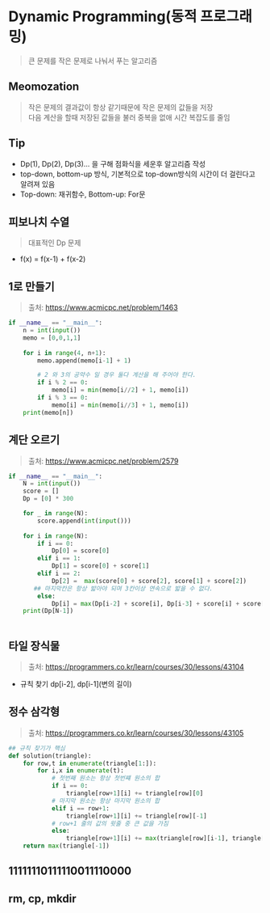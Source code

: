 # Dynamic Programming(동적 프로그래밍)
> 큰 문제를 작은 문제로 나눠서 푸는 알고리즘

## Meomozation
> 작은 문제의 결과값이 항상 같기때문에 작은 문제의 값들을 저장      
> 다음 계산을 할때 저장된 값들을 불러 중복을 없애 시간 복잡도를 줄임

## Tip
+ Dp(1), Dp(2), Dp(3)... 을 구해 점화식을 세운후 알고리즘 작성
+ top-down, bottom-up 방식, 기본적으로 top-down방식의 시간이 더 걸린다고 알려져 있음
+ Top-down: 재귀함수, Bottom-up: For문

## 피보나치 수열
> 대표적인 Dp 문제
+ f(x) = f(x-1) + f(x-2)

## 1로 만들기
> 출처: https://www.acmicpc.net/problem/1463

```python
if __name__ == "__main__":
    n = int(input())
    memo = [0,0,1,1]
    
    for i in range(4, n+1):
        memo.append(memo[i-1] + 1)

        # 2 와 3의 공약수 일 경우 둘다 계산을 해 주어야 한다.
        if i % 2 == 0:
            memo[i] = min(memo[i//2] + 1, memo[i])
        if i % 3 == 0:
            memo[i] = min(memo[i//3] + 1, memo[i])
    print(memo[n])
```

## 계단 오르기
> 출처: https://www.acmicpc.net/problem/2579

```python
if __name__ == "__main__":
    N = int(input())
    score = []
    Dp = [0] * 300

    for _ in range(N):
        score.append(int(input()))
    
    for i in range(N):
        if i == 0:
            Dp[0] = score[0]
        elif i == 1:
            Dp[1] = score[0] + score[1]
        elif i == 2:
            Dp[2] =  max(score[0] + score[2], score[1] + score[2])
       ## 마지막칸은 항상 밟아야 되며 3칸이상 연속으로 밟을 수 없다.
        else:
            Dp[i] = max(Dp[i-2] + score[i], Dp[i-3] + score[i] + score[i-1] )
    print(Dp[N-1])
    
```
## 타일 장식물
> 출처: https://programmers.co.kr/learn/courses/30/lessons/43104
+ 규칙 찾기 dp[i-2], dp[i-1](변의 길이)

## 정수 삼각형
> 출처: https://programmers.co.kr/learn/courses/30/lessons/43105

```python
## 규칙 찾기가 핵심
def solution(triangle):
    for row,t in enumerate(triangle[1:]):
        for i,x in enumerate(t):
            # 첫번째 원소는 항상 첫번쨰 원소의 합
            if i == 0:
                triangle[row+1][i] += triangle[row][0]
            # 마지막 원소는 항상 마지막 원소의 합
            elif i == row+1:
                triangle[row+1][i] += triangle[row][-1]
            # row+1 줄의 값의 윗줄 중 큰 값을 가짐
            else:
                triangle[row+1][i] += max(triangle[row][i-1], triangle[row][i])
    return max(triangle[-1])
```

## 11111110111110011110000
## rm, cp, mkdir

